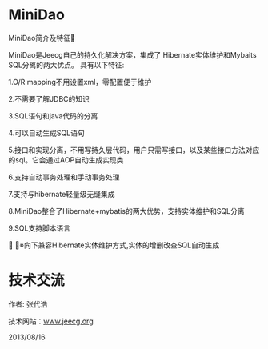 MiniDao
=======

MiniDao简介及特征


MiniDao是Jeecg自己的持久化解决方案，集成了
Hibernate实体维护和Mybaits SQL分离的两大优点。
具有以下特征:

1.O/R mapping不用设置xml，零配置便于维护

2.不需要了解JDBC的知识

3.SQL语句和java代码的分离

4.可以自动生成SQL语句

5.接口和实现分离，不用写持久层代码，用户只需写接口，以及某些接口方法对应的sql。它会通过AOP自动生成实现类

6.支持自动事务处理和手动事务处理

7.支持与hibernate轻量级无缝集成

8.MiniDao整合了Hibernate+mybatis的两大优势，支持实体维护和SQL分离

9.SQL支持脚本语言


※向下兼容Hibernate实体维护方式,实体的增删改查SQL自动生成 



技术交流
=======
作者: 张代浩

技术网站：www.jeecg.org

2013/08/16
